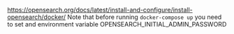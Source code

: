 https://opensearch.org/docs/latest/install-and-configure/install-opensearch/docker/
Note that before running `docker-compose up` you need to set and environment variable OPENSEARCH_INITIAL_ADMIN_PASSWORD
